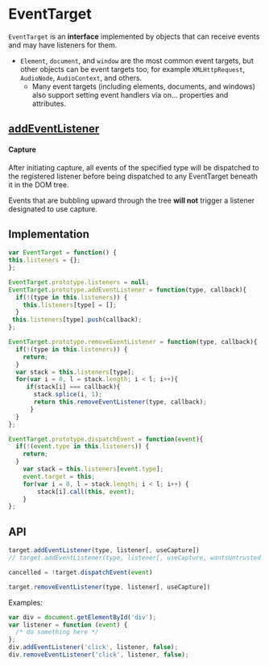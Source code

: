 # EventTarget
`EventTarget` is an **interface** implemented by objects that can receive events and may have listeners for them.

- `Element`, `document`, and `window` are the most common event targets, but other objects can be event targets too, for example `XMLHttpRequest`, `AudioNode`, `AudioContext`, and others.
  - Many event targets (including elements, documents, and windows) also support setting event handlers via on... properties and attributes.


## [addEventListener](https://developer.mozilla.org/en-US/docs/Web/API/EventTarget/addEventListener)

#### Capture
After initiating capture, all events of the specified type will be dispatched to the registered listener before being dispatched to any EventTarget beneath it in the DOM tree.

Events that are bubbling upward through the tree **will not** trigger a listener designated to use capture.

## Implementation
```js
var EventTarget = function() {
this.listeners = {};
};

EventTarget.prototype.listeners = null;
EventTarget.prototype.addEventListener = function(type, callback){
  if(!(type in this.listeners)) {
    this.listeners[type] = [];
  }
 this.listeners[type].push(callback);
};

EventTarget.prototype.removeEventListener = function(type, callback){
  if(!(type in this.listeners)) {
    return;
  }
  var stack = this.listeners[type];
  for(var i = 0, l = stack.length; i < l; i++){
     if(stack[i] === callback){
       stack.splice(i, 1);
       return this.removeEventListener(type, callback);
      }
  }
};

EventTarget.prototype.dispatchEvent = function(event){
  if(!(event.type in this.listeners)) {
    return;
  }
    var stack = this.listeners[event.type];
    event.target = this;
    for(var i = 0, l = stack.length; i < l; i++) {
        stack[i].call(this, event);
    }
};
```

## API
```js
target.addEventListener(type, listener[, useCapture])
// target.addEventListener(type, listener[, useCapture, wantsUntrusted  ]); // Gecko/Mozilla only

cancelled = !target.dispatchEvent(event)

target.removeEventListener(type, listener[, useCapture])
```  

Examples:
```js
var div = document.getElementById('div');
var listener = function (event) {
  /* do something here */
};
div.addEventListener('click', listener, false);
div.removeEventListener('click', listener, false);
```
